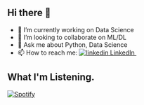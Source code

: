 ## Hi there 👋

- 🔭 I’m currently working on Data Science
- 👯 I’m looking to collaborate on ML/DL
- 💬 Ask me about Python, Data Science
- 📫 How to reach me:  <a href="https://www.linkedin.com/in/arunkothari84" rel="nofollow noreferrer">
    <img src="https://i.stack.imgur.com/gVE0j.png" alt="linkedin"> LinkedIn
</a> &nbsp;

## What I'm Listening.

[![Spotify](https://novatorem.arunkothari84.vercel.app/api/spotify)](https://open.spotify.com/user/arunkothari84)

<!--
**arunkothari84/arunkothari84** is a ✨ _special_ ✨ repository because its `README.md` (this file) appears on your GitHub profile.

Here are some ideas to get you started:


- 🌱 I’m currently learning 

- 🤔 I’m looking for help with ...


- 😄 Pronouns: ...
- ⚡ Fun fact: ...
-->
